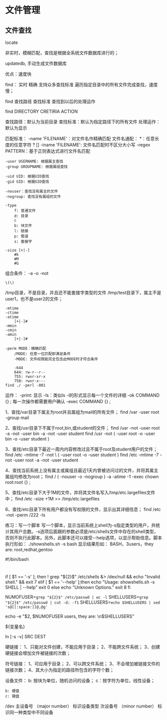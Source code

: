# 文件管理

## 文件查找

locate

非实时，模糊匹配，查找是根据全系统文件数据库进行的；

updatedb, 手动生成文件数据库

优点：速度快

find：
	实时
	精确
	支持众多查找标准
	遍历指定目录中的所有文件完成查找，速度慢；
	
find 查找路径 查找标准 查找到以后的处理运作

find DIRECTORY CRETIRIA ACTION

查找路径：默认为当前目录
查找标准：默认为指定路径下的所有文件
处理运作：默认为显示

匹配标准：
	-name 'FILENAME'：对文件名作精确匹配
		文件名通配：
			*：任意长度的任意字符
			?
			[]
	-iname 'FILENAME': 文件名匹配时不区分大小写
	-regex PATTERN：基于正则表达式进行文件名匹配
	
	-user USERNAME: 根据属主查找
	-group GROUPNAME: 根据属组查找
	
	-uid UID: 根据UID查找
	-gid GID: 根据GID查找
	
	-nouser：查找没有属主的文件
	-nogroup: 查找没有属组的文件
	
	-type 
		f: 普通文件
		d: 目录
		c
		b: 块文件
		l: 链接
		p: 管道
		s: 套接字
	
	-size [+|-]
		#k
		#M
		#G
		
组合条件：
	-a
	-o
	-not 

    \(\)
	
/tmp目录，不是目录，并且还不能套接字类型的文件
/tmp/test目录下，属主不是user1，也不是user2的文件；

	-mtime
	-ctime
	-atime
		[+|-]#
	-mmin
	-cmin
	-amin
		[+|-]#
		
	-perm MODE：精确匹配
		/MODE: 任意一位匹配即满足条件
		-MODE: 文件权限能完全包含此MODE时才符合条件
		
		-644
		644: rw-r--r--
		755: rwxr-xr-x
		750: rwxr-x---
	find ./ -perl -001


运作：
	-print: 显示
	-ls：类似ls -l的形式显示每一个文件的详细
	-ok COMMAND {} \; 每一次操作都需要用户确认
	-exec COMMAND {} \;
	
1、查找/var目录下属主为root并且属组为mail的所有文件；
find /var -user root -group mail

2、查找/usr目录下不属于root,bin,或student的文件；
find /usr -not -user root -a -not -user bin -a -not -user student
find /usr -not \( -user root -o -user bin -o -user student \)

3、查找/etc目录下最近一周内内容修改过且不属于root及student用户的文件；
find /etc -mtime -7 -not \ ( -user root -o -user student \)
find /etc -mtime -7 -not -user root -a -not -user student


4、查找当前系统上没有属主或属组且最近1天内曾被访问过的文件，并将其属主属组均修改为root；
find / \( -nouser -o -nogroup \) -a -atime -1 -exec chown root:root {} \; 

5、查找/etc目录下大于1M的文件，并将其文件名写入/tmp/etc.largefiles文件中；
find /etc -size +1M >> /tmp/etc.largefiles

6、查找/etc目录下所有用户都没有写权限的文件，显示出其详细信息；
find /etc -not -perm /222 -ls	


练习：写一个脚本
写一个脚本，显示当前系统上shell为-s指定类型的用户，并统计其用户总数。-s选项后面跟的参数必须是/etc/shells文件中存在的shell类型，否则不执行此脚本。另外，此脚本还可以接受--help选项，以显示帮助信息。脚本执行形如：
./showshells.sh -s bash
显示结果形如：
BASH，3users，they are:
root,redhat,gentoo


#!/bin/bash
#
if [ $1 == '-s' ]; then
  ! grep "${2}$" /etc/shells &> /dev/null && echo "Invalid shell." && exit 7
elif [ $1 == '--help' ];then
  echo "Usage: showshells.sh -s SHELL | --help"
  exit 0
else
  echo "Unknown Options."
  exit 8
fi

NUMOFUSER=`grep "${2}$" /etc/passwd | wc -l`
SHELLUSERS=`grep "${2}$" /etc/passwd | cut -d: -f1`
SHELLUSERS=`echo $SHELLUSERS | sed 's@[[:space:]]@,@g'`

echo -e "$2, $NUMOFUSER users, they are: \n$SHELLUSERS"

${变量名}


ln [-s -v] SRC DEST


硬链接：
	1、只能对文件创建，不能应用于目录；
	2、不能跨文件系统；
	3、创建硬链接会增加文件被链接的次数；
	
符号链接：
	1、可应用于目录；
	2、可以跨文件系统；
	3、不会增加被链接文件的链接次数；
	4、其大小为指定的路径所包含的字符个数；

设备文件：
	b: 按块为单位，随机访问的设备；
	c：按字符为单位，线性设备；
	
	b: 硬盘
	c: 键盘

/dev
	主设备号 （major number）
		标识设备类型
	次设备号 （minor number）
		标识同一种类型中不同设备